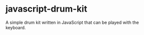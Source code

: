 # javascript-drum-kit
A simple drum kit written in JavaScript that can be played with the keyboard.
